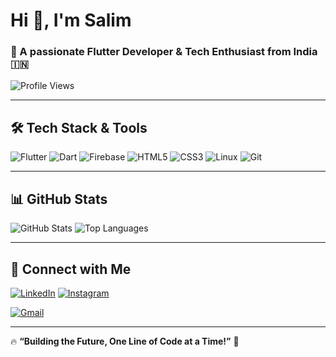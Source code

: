# Hi 👋, I'm Salim 
### 🚀 A passionate **Flutter Developer & Tech Enthusiast** from India 🇮🇳  

![Profile Views](https://komarev.com/ghpvc/?username=zalim-388&label=Profile%20views&color=0e75b6&style=flat)

---

## 🛠 **Tech Stack & Tools**
![Flutter](https://img.shields.io/badge/-Flutter-02569B?style=flat&logo=flutter&logoColor=white)
![Dart](https://img.shields.io/badge/-Dart-0175C2?style=flat&logo=dart&logoColor=white)
![Firebase](https://img.shields.io/badge/-Firebase-FFCA28?style=flat&logo=firebase&logoColor=black)
![HTML5](https://img.shields.io/badge/-HTML5-E34F26?style=flat&logo=html5&logoColor=white)
![CSS3](https://img.shields.io/badge/-CSS3-1572B6?style=flat&logo=css3)
![Linux](https://img.shields.io/badge/-Linux-FCC624?style=flat&logo=linux&logoColor=black)
![Git](https://img.shields.io/badge/-Git-F05032?style=flat&logo=git&logoColor=white)

---

## 📊 **GitHub Stats**
![GitHub Stats](https://github-readme-stats.vercel.app/api?username=zalim-388&show_icons=true&theme=radical)
![Top Languages](https://github-readme-stats.vercel.app/api/top-langs/?username=zalim-388&layout=compact&theme=radical)

---

## 🔗 **Connect with Me**
[![LinkedIn](https://img.shields.io/badge/-LinkedIn-blue?style=flat&logo=linkedin)](https://www.linkedin.com/in/salim-a31335351/)
[![Instagram](https://img.shields.io/badge/-Instagram-E4405F?style=flat&logo=instagram&logoColor=white)]([https://instagram.com/yourprofile](https://www.instagram.com/zaliiim__?igsh=emg5NTZ3Z3pjNGkz))

[![Gmail](https://img.shields.io/badge/-Gmail-D14836?style=flat&logo=gmail&logoColor=white)](mailto:your.zaliim388@gmail.com)

---

🔥 **“Building the Future, One Line of Code at a Time!”** 🚀

